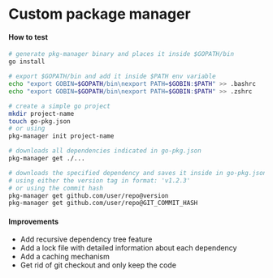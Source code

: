 # Custom package manager

#### How to test

```bash
# generate pkg-manager binary and places it inside $GOPATH/bin
go install

# export $GOPATH/bin and add it inside $PATH env variable
echo "export GOBIN=$GOPATH/bin\nexport PATH=$GOBIN:$PATH" >> .bashrc
echo "export GOBIN=$GOPATH/bin\nexport PATH=$GOBIN:$PATH" >> .zshrc

# create a simple go project
mkdir project-name
touch go-pkg.json
# or using
pkg-manager init project-name

# downloads all dependencies indicated in go-pkg.json
pkg-manager get ./...

# downloads the specified dependency and saves it inside in go-pkg.json
# using either the version tag in format: 'v1.2.3'
# or using the commit hash
pkg-manager get github.com/user/repo@version
pkg-manager get github.com/user/repo@GIT_COMMIT_HASH
```

#### Improvements

- Add recursive dependency tree feature
- Add a lock file with detailed information about each dependency
- Add a caching mechanism
- Get rid of git checkout and only keep the code
